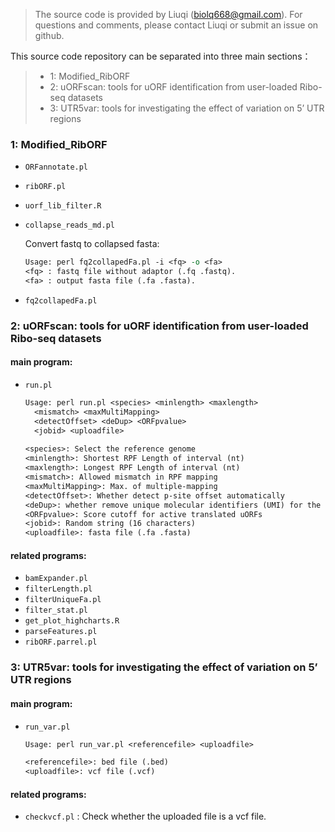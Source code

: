 > The source code is provided by Liuqi (biolq668@gmail.com). For questions and comments, please contact Liuqi or submit an issue on github.

This source code repository can be separated into three main sections：

> - 1: Modified_RibORF
> - 2: uORFscan: tools for uORF identification from user-loaded Ribo-seq datasets
> - 3: UTR5var: tools for investigating the effect of variation on 5’ UTR regions

### 1: Modified_RibORF

- `ORFannotate.pl`

- `ribORF.pl`

- `uorf_lib_filter.R`

- `collapse_reads_md.pl`

  Convert fastq to collapsed fasta:

  ```perl
  Usage: perl fq2collapedFa.pl -i <fq> -o <fa>
  <fq> : fastq file without adaptor (.fq .fastq).
  <fa> : output fasta file (.fa .fasta).
  ```

- `fq2collapedFa.pl`

### 2: uORFscan: tools for uORF identification from user-loaded Ribo-seq datasets

####  main program:

- `run.pl`   

  ```txt
  Usage: perl run.pl <species> <minlength> <maxlength>
  	<mismatch> <maxMultiMapping> 
  	<detectOffset> <deDup> <ORFpvalue> 
  	<jobid> <uploadfile>
  	
  <species>: Select the reference genome 
  <minlength>: Shortest RPF Length of interval (nt)
  <maxlength>: Longest RPF Length of interval (nt)
  <mismatch>: Allowed mismatch in RPF mapping
  <maxMultiMapping>: Max. of multiple-mapping
  <detectOffset>: Whether detect p-site offset automatically
  <deDup>: whether remove unique molecular identifiers (UMI) for the Ribo-seq data which used UMI to differentiate biological duplicates from PCR duplicates
  <ORFpvalue>: Score cutoff for active translated uORFs
  <jobid>: Random string (16 characters)
  <uploadfile>: fasta file (.fa .fasta)
  ```

#### related programs:

- `bamExpander.pl`
- `filterLength.pl`
- `filterUniqueFa.pl`
- `filter_stat.pl`
- `get_plot_highcharts.R`
- `parseFeatures.pl`
- `ribORF.parrel.pl`

### 3: UTR5var: tools for investigating the effect of variation on 5’ UTR regions

####  main program:
- `run_var.pl` 

  ```txt
  Usage: perl run_var.pl <referencefile> <uploadfile>
  
  <referencefile>: bed file (.bed)
  <uploadfile>: vcf file (.vcf)
  ```
####  related programs:
- `checkvcf.pl` :  Check whether the uploaded file is a vcf file.
